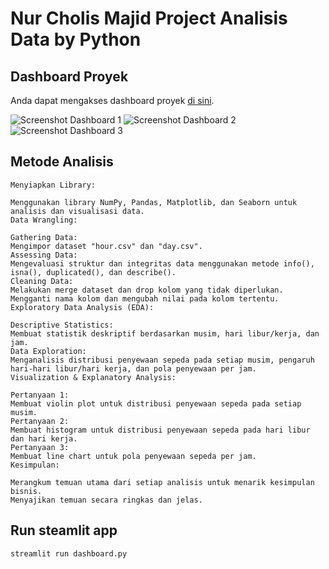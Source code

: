 # Nur Cholis Majid Project Analisis Data by Python

## Dashboard Proyek

Anda dapat mengakses dashboard proyek [di sini](http://localhost:8501).

![Screenshot Dashboard 1]("Screenshot1.png")
![Screenshot Dashboard 2]("Screenshot2.png")
![Screenshot Dashboard 3]("Screenshot3.png")

## Metode Analisis

```
Menyiapkan Library:

Menggunakan library NumPy, Pandas, Matplotlib, dan Seaborn untuk analisis dan visualisasi data.
Data Wrangling:

Gathering Data:
Mengimpor dataset "hour.csv" dan "day.csv".
Assessing Data:
Mengevaluasi struktur dan integritas data menggunakan metode info(), isna(), duplicated(), dan describe().
Cleaning Data:
Melakukan merge dataset dan drop kolom yang tidak diperlukan.
Mengganti nama kolom dan mengubah nilai pada kolom tertentu.
Exploratory Data Analysis (EDA):

Descriptive Statistics:
Membuat statistik deskriptif berdasarkan musim, hari libur/kerja, dan jam.
Data Exploration:
Menganalisis distribusi penyewaan sepeda pada setiap musim, pengaruh hari-hari libur/hari kerja, dan pola penyewaan per jam.
Visualization & Explanatory Analysis:

Pertanyaan 1:
Membuat violin plot untuk distribusi penyewaan sepeda pada setiap musim.
Pertanyaan 2:
Membuat histogram untuk distribusi penyewaan sepeda pada hari libur dan hari kerja.
Pertanyaan 3:
Membuat line chart untuk pola penyewaan sepeda per jam.
Kesimpulan:

Merangkum temuan utama dari setiap analisis untuk menarik kesimpulan bisnis.
Menyajikan temuan secara ringkas dan jelas.
```

## Run steamlit app

```
streamlit run dashboard.py
```
